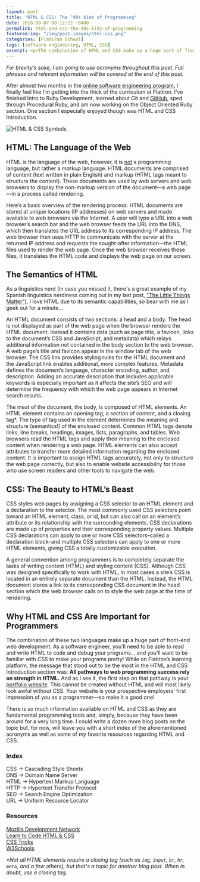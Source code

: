 ```yaml
---
layout: post
title: "HTML & CSS: The ‘90s Kids of Programming"
date: 2018-08-07 00:12:12 -0400
permalink: html-and-css-the-90s-kids-of-programming
featured-img: "/img/post-images/html-css.png"
categories: [Flatiron School]
tags: [software engineering, HTML, CSS]
excerpt: <p>The combination of HTML and CSS make up a huge part of front-end web development. If a program touches the Internet, it will without a doubt rely on HTML and CSS at its base level. There are plenty of frameworks and templates that do a lot of (if not all) the work for you, but this leads to websites and apps looking like homogenous cookie-cutter builds. Contrary to popular belief, I think that HTML and CSS are still as important as they were some two decades past so in this post I go back to the very basics and give an introduction to each of these amazing languages for those who may be new to software development.</p>
---
```


_For brevity’s sake, I am going to use acronyms throughout this post. Full phrases and relevant information will be covered at the end of this post._

After almost two months in the [online software engineering program](https://flatironschool.com/career-courses/coding-bootcamp/online/), I finally feel like I’m getting into the thick of the curriculum at Flatiron. I’ve finished Intro to Ruby Development, learned about Git and [GitHub](https://github.com/meg-gutshall), sped through Procedural Ruby, and am now working on the Object Oriented Ruby section. One section I especially enjoyed though was HTML and CSS Introduction.

![HTML & CSS Symbols](/img/post-images/html-css.png)

## HTML: The Language of the Web

HTML is the language of the web, however, it is <ins>not</ins> a programming language, but rather a _markup_ language. HTML documents are comprised of content (text written in plain English) and markup (HTML tags meant to structure the content). These documents are used by web servers and web browsers to display the non-markup version of the document—a web page—in a process called rendering.

Here’s a basic overview of the rendering process: HTML documents are stored at unique locations (IP addresses) on web servers and made available to web browsers via the Internet. A user will type a URL into a web browser’s search bar and the web browser feeds the URL into the DNS, which then translates the URL address to its corresponding IP address. The web browser then uses HTTP to communicate with the server at the returned IP address and requests the sought-after information—the HTML files used to render the web page. Once the web browser receives these files, it translates the HTML code and displays the web page on our screen.

## The Semantics of HTML

As a linguistics nerd (in case you missed it, there's a great example of my Spanish linguistics nerdiness coming out in my last post, ["The Little Things Matter"](https://meghangutshall.com/my-blog/the-little-things-matter)), I love HTML due to its semantic capabilities, so bear with me as I geek out for a minute…

An HTML document consists of two sections: a head and a body. The head is not displayed as part of the web page when the browser renders the HTML document. Instead it contains data (such as page title, a favicon, links to the document’s CSS and JavaScript, and metadata) which relays additional information not contained in the body section to the web browser. A web page’s title and favicon appear in the window tab of the web browser. The CSS link provides styling rules for the HTML document and the JavaScript link enables additional, more complex features. Metadata defines the document’s language, character encoding, author, and description. Adding an accurate description that includes applicable keywords is especially important as it affects the site’s SEO and will determine the frequency with which the web page appears in Internet search results.

The meat of the document, the body, is composed of HTML elements. An HTML element contains an opening tag, a section of content, and a closing tag*. The type of tag used in the element determines the meaning and structure (semantics!) of the enclosed content. Common HTML tags denote links, line breaks, headings, images, lists, paragraphs, and tables. Web browsers read the HTML tags and apply their meaning to the enclosed content when rendering a web page. HTML elements can also accept attributes to transfer more detailed information regarding the enclosed content. It is important to assign HTML tags accurately, not only to structure the web page correctly, but also to enable website accessibility for those who use screen readers and other tools to navigate the web.

## CSS: The Beauty to HTML’s Beast

CSS styles web pages by assigning a CSS selector to an HTML element and a declaration to the selector. The most commonly used CSS selectors point toward an HTML element, class, or id, but can also call on an element’s attribute or its relationship with the surrounding elements. CSS declarations are made up of properties and their corresponding property values. Multiple CSS declarations can apply to one or more CSS selectors–called a declaration block–and multiple CSS selectors can apply to one or more HTML elements, giving CSS a totally customizable execution.

A general convention among programmers is to completely separate the tasks of writing content (HTML) and styling content (CSS). Although CSS was designed specifically to work with HTML, in most cases a site’s CSS is located in an entirely separate document than the HTML. Instead, the HTML document stores a link to its corresponding CSS document in the head section which the web browser calls on to style the web page at the time of rendering.

## Why HTML and CSS Are Important for Programmers

The combination of these two languages make up a huge part of front-end web development. As a software engineer, you’ll need to be able to read and write HTML to code and debug your programs... and you’ll want to be familiar with CSS to make your programs pretty! While on Flatiron’s learning platform, the message that stood out to be the most in the HTML and CSS Introduction section was: **All pathways to web programming success rely on strength in HTML.** And as I see it, the first step on that pathway is your [portfolio website](https://meghangutshall.com/). This cannot be created without HTML and will most likely look awful without CSS. Your website is your prospective employers’ first impression of you as a programmer—so make it a good one!

There is so much information available on HTML and CSS as they are fundamental programming tools and, simply, because they have been around for a very long time. I could write a dozen more blog posts on the topic but, for now, will leave you with a short index of the aforementioned acronyms as well as some of my favorite resources regarding HTML and CSS.

### Index

CSS → Cascading Style Sheets<br>
DNS → Domain Name Server<br>
HTML → Hypertext Markup Language<br>
HTTP → Hypertext Transfer Protocol<br>
SEO → Search Engine Optimization<br>
URL → Uniform Resource Locator

### Resources

[Mozilla Development Network](https://developer.mozilla.org/en-US/docs/Learn/HTML)<br>
[Learn to Code HTML & CSS](https://learn.shayhowe.com/html-css/)<br>
[CSS Tricks](https://css-tricks.com/guides/)<br>
[W3Schools](https://www.w3schools.com/)

_*Not all HTML elements require a closing tag (such as `img`, `input`, `br`, `hr`, `meta`, and a few others), but that's a topic for another blog post. When in doubt, use a closing tag._
